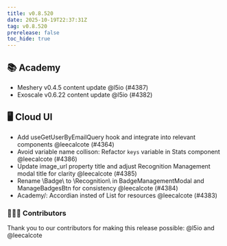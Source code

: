 ```yaml
---
title: v0.8.520
date: 2025-10-19T22:37:31Z
tag: v0.8.520
prerelease: false
toc_hide: true
---
```


## 📚 Academy

- Meshery v0.4.5 content update @l5io (#4387)
- Exoscale v0.6.22 content update @l5io (#4382)

## 🖥 Cloud UI

- Add useGetUserByEmailQuery hook and integrate into relevant components @leecalcote (#4364)
- Avoid variable name collison: Refactor `keys` variable in Stats component @leecalcote (#4386)
- Update image_url property title and adjust Recognition Management modal title for clarity @leecalcote (#4385)
- Rename \Badge\ to \Recognition\ in BadgeManagementModal and ManageBadgesBtn for consistency @leecalcote (#4384)
- Academy/: Accordian insted of List for resources @leecalcote (#4383)

### 👨🏽‍💻 Contributors

Thank you to our contributors for making this release possible:
@l5io and @leecalcote


